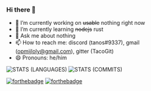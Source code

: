 ### Hi there 👋

- 🔭 I’m currently working on ~~usable~~ nothing right now
- 🌱 I’m currently learning ~~nodejs~~ rust
- 💬 Ask me about nothing
- 📫 How to reach me: discord (tanos#9337), gmail (opmijloly@gmail.com), gitter (TacoGit)
- 😄 Pronouns: he/him

![STATS (LANGUAGES)](https://github-readme-stats.vercel.app/api/top-langs/?username=TacoGit&layout=compact&theme=radical&hide_border=true)
![STATS (COMMITS)](https://github-readme-stats-sabesansathananthan.vercel.app/api?username=TacoGit&show_icons=true&hide_border=true&theme=radical)

[![forthebadge](https://forthebadge.com/images/badges/open-source.svg)](https://forthebadge.com)
[![forthebadge](https://forthebadge.com/images/badges/0-percent-optimized.svg)](https://forthebadge.com)
